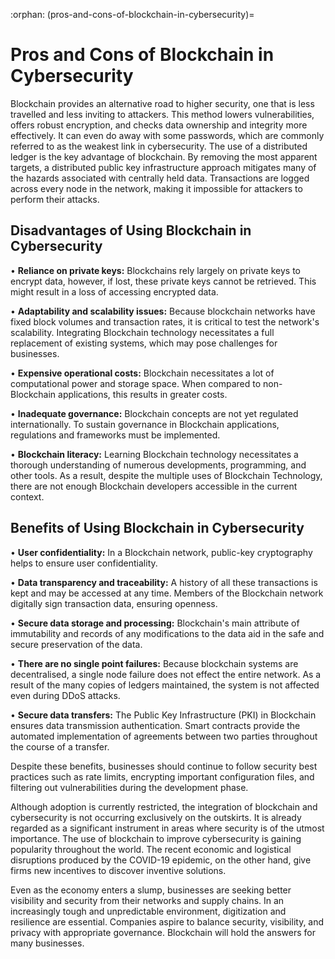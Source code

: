 :orphan:
(pros-and-cons-of-blockchain-in-cybersecurity)=
# Pros and Cons of Blockchain in Cybersecurity
 
Blockchain provides an alternative road to higher security, one that is less travelled and less inviting to attackers. This method lowers vulnerabilities, offers robust encryption, and checks data ownership and integrity more effectively. It can even do away with some passwords, which are commonly referred to as the weakest link in cybersecurity. The use of a distributed ledger is the key advantage of blockchain. By removing the most apparent targets, a distributed public key infrastructure approach mitigates many of the hazards associated with centrally held data. Transactions are logged across every node in the network, making it impossible for attackers to perform their attacks.

## Disadvantages of Using Blockchain in Cybersecurity

• **Reliance on private keys:** Blockchains rely largely on private keys to encrypt data, however, if lost, these private keys cannot be retrieved. This might result in a loss of accessing encrypted data.

• **Adaptability and scalability issues:** Because blockchain networks have fixed block volumes and transaction rates, it is critical to test the network's scalability. Integrating Blockchain technology necessitates a full replacement of existing systems, which may pose challenges for businesses.

• **Expensive operational costs:** Blockchain necessitates a lot of computational power and storage space. When compared to non-Blockchain applications, this results in greater costs.

• **Inadequate governance:** Blockchain concepts are not yet regulated internationally. To sustain governance in Blockchain applications, regulations and frameworks must be implemented.

• **Blockchain literacy:** Learning Blockchain technology necessitates a thorough understanding of numerous developments, programming, and other tools. As a result, despite the multiple uses of Blockchain Technology, there are not enough Blockchain developers accessible in the current context.

## Benefits of Using Blockchain in Cybersecurity

• **User confidentiality:** In a Blockchain network, public-key cryptography helps to ensure user confidentiality.

• **Data transparency and traceability:** A history of all these transactions is kept and may be accessed at any time. Members of the Blockchain network digitally sign transaction data, ensuring openness.

• **Secure data storage and processing:** Blockchain's main attribute of immutability and records of any modifications to the data aid in the safe and secure preservation of the data.

• **There are no single point failures:** Because blockchain systems are decentralised, a single node failure does not effect the entire network. As a result of the many copies of ledgers maintained, the system is not affected even during DDoS attacks.

• **Secure data transfers:** The Public Key Infrastructure (PKI) in Blockchain ensures data transmission authentication. Smart contracts provide the automated implementation of agreements between two parties throughout the course of a transfer.

Despite these benefits, businesses should continue to follow security best practices such as rate limits, encrypting important configuration files, and filtering out vulnerabilities during the development phase.

Although adoption is currently restricted, the integration of blockchain and cybersecurity is not occurring exclusively on the outskirts. It is already regarded as a significant instrument in areas where security is of the utmost importance. The use of blockchain to improve cybersecurity is gaining popularity throughout the world. The recent economic and logistical disruptions produced by the COVID-19 epidemic, on the other hand, give firms new incentives to discover inventive solutions.

Even as the economy enters a slump, businesses are seeking better visibility and security from their networks and supply chains. In an increasingly tough and unpredictable environment, digitization and resilience are essential. Companies aspire to balance security, visibility, and privacy with appropriate governance. Blockchain will hold the answers for many businesses.
